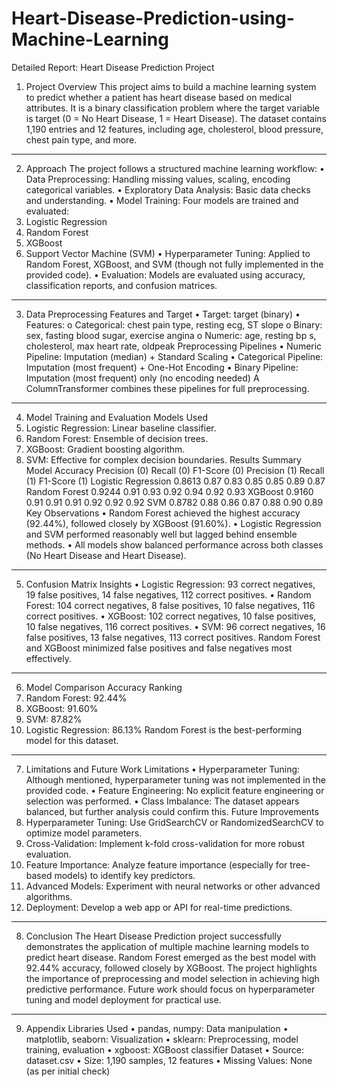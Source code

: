 # Heart-Disease-Prediction-using-Machine-Learning
Detailed Report: Heart Disease Prediction Project
1. Project Overview
This project aims to build a machine learning system to predict whether a patient has heart disease based on medical attributes. It is a binary classification problem where the target variable is target (0 = No Heart Disease, 1 = Heart Disease). The dataset contains 1,190 entries and 12 features, including age, cholesterol, blood pressure, chest pain type, and more.
________________________________________
2. Approach
The project follows a structured machine learning workflow:
•	Data Preprocessing: Handling missing values, scaling, encoding categorical variables.
•	Exploratory Data Analysis: Basic data checks and understanding.
•	Model Training: Four models are trained and evaluated:
1.	Logistic Regression
2.	Random Forest
3.	XGBoost
4.	Support Vector Machine (SVM)
•	Hyperparameter Tuning: Applied to Random Forest, XGBoost, and SVM (though not fully implemented in the provided code).
•	Evaluation: Models are evaluated using accuracy, classification reports, and confusion matrices.
________________________________________
3. Data Preprocessing
Features and Target
•	Target: target (binary)
•	Features:
o	Categorical: chest pain type, resting ecg, ST slope
o	Binary: sex, fasting blood sugar, exercise angina
o	Numeric: age, resting bp s, cholesterol, max heart rate, oldpeak
Preprocessing Pipelines
•	Numeric Pipeline: Imputation (median) + Standard Scaling
•	Categorical Pipeline: Imputation (most frequent) + One-Hot Encoding
•	Binary Pipeline: Imputation (most frequent) only (no encoding needed)
A ColumnTransformer combines these pipelines for full preprocessing.
________________________________________
4. Model Training and Evaluation
Models Used
1.	Logistic Regression: Linear baseline classifier.
2.	Random Forest: Ensemble of decision trees.
3.	XGBoost: Gradient boosting algorithm.
4.	SVM: Effective for complex decision boundaries.
Results Summary
Model	Accuracy	Precision (0)	Recall (0)	F1-Score (0)	Precision (1)	Recall (1)	F1-Score (1)
Logistic Regression	0.8613	0.87	0.83	0.85	0.85	0.89	0.87
Random Forest	0.9244	0.91	0.93	0.92	0.94	0.92	0.93
XGBoost	0.9160	0.91	0.91	0.91	0.92	0.92	0.92
SVM	0.8782	0.88	0.86	0.87	0.88	0.90	0.89
Key Observations
•	Random Forest achieved the highest accuracy (92.44%), followed closely by XGBoost (91.60%).
•	Logistic Regression and SVM performed reasonably well but lagged behind ensemble methods.
•	All models show balanced performance across both classes (No Heart Disease and Heart Disease).
________________________________________
5. Confusion Matrix Insights
•	Logistic Regression: 93 correct negatives, 19 false positives, 14 false negatives, 112 correct positives.
•	Random Forest: 104 correct negatives, 8 false positives, 10 false negatives, 116 correct positives.
•	XGBoost: 102 correct negatives, 10 false positives, 10 false negatives, 116 correct positives.
•	SVM: 96 correct negatives, 16 false positives, 13 false negatives, 113 correct positives.
Random Forest and XGBoost minimized false positives and false negatives most effectively.
________________________________________
6. Model Comparison
Accuracy Ranking
1.	Random Forest: 92.44%
2.	XGBoost: 91.60%
3.	SVM: 87.82%
4.	Logistic Regression: 86.13%
Random Forest is the best-performing model for this dataset.
________________________________________
7. Limitations and Future Work
Limitations
•	Hyperparameter Tuning: Although mentioned, hyperparameter tuning was not implemented in the provided code.
•	Feature Engineering: No explicit feature engineering or selection was performed.
•	Class Imbalance: The dataset appears balanced, but further analysis could confirm this.
Future Improvements
1.	Hyperparameter Tuning: Use GridSearchCV or RandomizedSearchCV to optimize model parameters.
2.	Cross-Validation: Implement k-fold cross-validation for more robust evaluation.
3.	Feature Importance: Analyze feature importance (especially for tree-based models) to identify key predictors.
4.	Advanced Models: Experiment with neural networks or other advanced algorithms.
5.	Deployment: Develop a web app or API for real-time predictions.
________________________________________
8. Conclusion
The Heart Disease Prediction project successfully demonstrates the application of multiple machine learning models to predict heart disease. Random Forest emerged as the best model with 92.44% accuracy, followed closely by XGBoost. The project highlights the importance of preprocessing and model selection in achieving high predictive performance. Future work should focus on hyperparameter tuning and model deployment for practical use.
________________________________________
9. Appendix
Libraries Used
•	pandas, numpy: Data manipulation
•	matplotlib, seaborn: Visualization
•	sklearn: Preprocessing, model training, evaluation
•	xgboost: XGBoost classifier
Dataset
•	Source: dataset.csv
•	Size: 1,190 samples, 12 features
•	Missing Values: None (as per initial check)

